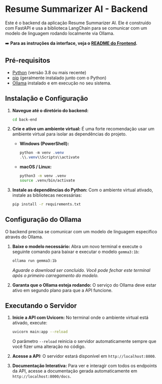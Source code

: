 # Resume Summarizer AI - Backend

Este é o backend da aplicação Resume Summarizer AI. Ele é construído com FastAPI e usa a biblioteca LangChain para se comunicar com um modelo de linguagem rodando localmente via Ollama.

➡️ **Para as instruções da interface, veja o [README do Frontend](https://github.com/ResumeParser/front-end).**

## Pré-requisitos

- [Python](https://www.python.org/) (versão 3.8 ou mais recente)
- [pip](https://pip.pypa.io/en/stable/installation/) (geralmente instalado junto com o Python)
- [Ollama](https://ollama.com/) instalado e em execução no seu sistema.

## Instalação e Configuração

1.  **Navegue até o diretório do backend:**
    ```bash
    cd back-end
    ```

2.  **Crie e ative um ambiente virtual:**
    É uma forte recomendação usar um ambiente virtual para isolar as dependências do projeto.

    *   **Windows (PowerShell):**
        ```powershell
        python -m venv .venv
        .\\.venv\\Scripts\\activate
        ```

    *   **macOS / Linux:**
        ```bash
        python3 -m venv .venv
        source .venv/bin/activate
        ```

3.  **Instale as dependências do Python:**
    Com o ambiente virtual ativado, instale as bibliotecas necessárias:
    ```bash
    pip install -r requirements.txt
    ```

## Configuração do Ollama

O backend precisa se comunicar com um modelo de linguagem específico através do Ollama.

1.  **Baixe o modelo necessário:**
    Abra um novo terminal e execute o seguinte comando para baixar e executar o modelo `gemma3:1b`:
    ```bash
    ollama run gemma3:1b
    ```
    *Aguarde o download ser concluído. Você pode fechar este terminal após o primeiro carregamento do modelo.*

2.  **Garanta que o Ollama esteja rodando:**
    O serviço do Ollama deve estar ativo em segundo plano para que a API funcione.

## Executando o Servidor

1.  **Inicie a API com Uvicorn:**
    No terminal onde o ambiente virtual está ativado, execute:
    ```bash
    uvicorn main:app --reload
    ```
    O parâmetro `--reload` reinicia o servidor automaticamente sempre que você fizer uma alteração no código.

2.  **Acesse a API:**
    O servidor estará disponível em `http://localhost:8000`.

3.  **Documentação Interativa:**
    Para ver e interagir com todos os endpoints da API, acesse a documentação gerada automaticamente em `http://localhost:8000/docs`.
